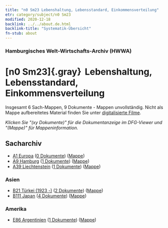 ```yaml
---
title: "n0 Sm23 Lebenshaltung, Lebensstandard, Einkommensverteilung"
etr: category/subject/n0 Sm23
modified: 2020-12-18
backlink: ../../about.de.html
backlink-title: "Systematik-Übersicht"
fn-stub: about
---
```


### Hamburgisches Welt-Wirtschafts-Archiv (HWWA)
# [n0 Sm23]{.gray}&#8201; Lebenshaltung, Lebensstandard, Einkommensverteilung&#160; 




Insgesamt 6 Sach-Mappen, 9 Dokumente - Mappen unvollständig.
Nicht als Mappe aufbereitetes Material finden Sie unter [digitalisierte Filme](/film/h1_sh).

_Klicken Sie "(xy Dokumente)" für die Dokumentanzeige im DFG-Viewer und "(Mappe)" für Mappeninformation._

## Sacharchiv



- [A1 Europa](../../../geo/about.de.html#A1) (<a href="https://dfg-viewer.de/show/?tx_dlf[id]=https://pm20.zbw.eu/mets/sh/1408xx/140892/1458xx/145810/public.mets.de.xml" target="_blank">0 Dokumente</a>) ([Mappe](http://purl.org/pressemappe20/folder/sh/140892,145810))
- [A9 Hamburg](../../../geo/about.de.html#A9) (<a href="https://dfg-viewer.de/show/?tx_dlf[id]=https://pm20.zbw.eu/mets/sh/1409xx/140905/1458xx/145810/public.mets.de.xml" target="_blank">1 Dokumente</a>) ([Mappe](http://purl.org/pressemappe20/folder/sh/140905,145810))
- [A39 Liechtenstein](../../../geo/about.de.html#A39) (<a href="https://dfg-viewer.de/show/?tx_dlf[id]=https://pm20.zbw.eu/mets/sh/1410xx/141016/1458xx/145810/public.mets.de.xml" target="_blank">1 Dokumente</a>) ([Mappe](http://purl.org/pressemappe20/folder/sh/141016,145810))

### Asien

- [B21 Türkei (1923 -)](../../../geo/about.de.html#B21) (<a href="https://dfg-viewer.de/show/?tx_dlf[id]=https://pm20.zbw.eu/mets/sh/1411xx/141111/1458xx/145810/public.mets.de.xml" target="_blank">2 Dokumente</a>) ([Mappe](http://purl.org/pressemappe20/folder/sh/141111,145810))
- [B111 Japan](../../../geo/about.de.html#B111) (<a href="https://dfg-viewer.de/show/?tx_dlf[id]=https://pm20.zbw.eu/mets/sh/1412xx/141272/1458xx/145810/public.mets.de.xml" target="_blank">4 Dokumente</a>) ([Mappe](http://purl.org/pressemappe20/folder/sh/141272,145810))

### Amerika

- [E86 Argentinien](../../../geo/about.de.html#E86) (<a href="https://dfg-viewer.de/show/?tx_dlf[id]=https://pm20.zbw.eu/mets/sh/1416xx/141692/1458xx/145810/public.mets.de.xml" target="_blank">1 Dokumente</a>) ([Mappe](http://purl.org/pressemappe20/folder/sh/141692,145810))


